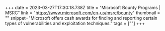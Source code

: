 +++
date = 2023-03-27T17:30:18.738Z
title = "Microsoft Bounty Programs | MSRC"
link = "https://www.microsoft.com/en-us/msrc/bounty"
thumbnail = ""
snippet="Microsoft offers cash awards for finding and reporting certain types of vulnerabilities and exploitation techniques."
tags = [""]
+++
